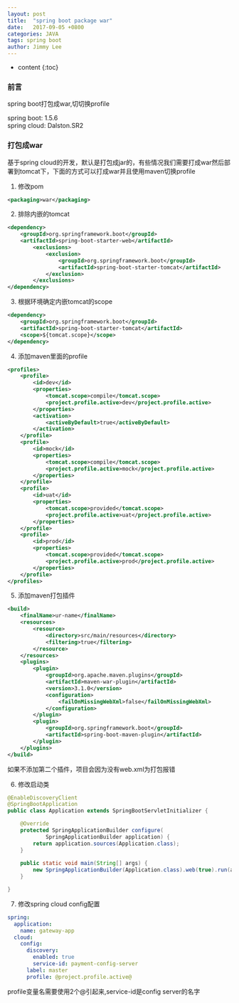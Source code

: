 ```yaml
---
layout: post
title:  "spring boot package war"
date:   2017-09-05 +0800
categories: JAVA
tags: spring boot
author: Jimmy Lee
---
```


* content
{:toc}

### 前言
spring boot打包成war,切切换profile
  
spring boot: 1.5.6  
spring cloud: Dalston.SR2 

### 打包成war  
基于spring cloud的开发，默认是打包成jar的，有些情况我们需要打成war然后部署到tomcat下，下面的方式可以打成war并且使用maven切换profile

1. 修改pom
```xml
<packaging>war</packaging>
```  

2. 排除内嵌的tomcat
```xml
<dependency>
	<groupId>org.springframework.boot</groupId>
	<artifactId>spring-boot-starter-web</artifactId>
		<exclusions>
			<exclusion>
				<groupId>org.springframework.boot</groupId>
				<artifactId>spring-boot-starter-tomcat</artifactId>
			</exclusion>
		</exclusions>
</dependency>
```

3. 根据环境确定内嵌tomcat的scope
```xml
<dependency>
	<groupId>org.springframework.boot</groupId>
	<artifactId>spring-boot-starter-tomcat</artifactId>
	<scope>${tomcat.scope}</scope>
</dependency>
```

4. 添加maven里面的profile
```xml
<profiles>
	<profile>
		<id>dev</id>
		<properties>
			<tomcat.scope>compile</tomcat.scope>
			<project.profile.active>dev</project.profile.active>
		</properties>
		<activation>
			<activeByDefault>true</activeByDefault>
		</activation>
	</profile>
	<profile>
		<id>mock</id>
		<properties>
			<tomcat.scope>compile</tomcat.scope>
			<project.profile.active>mock</project.profile.active>
		</properties>
	</profile>
	<profile>
		<id>uat</id>
		<properties>
			<tomcat.scope>provided</tomcat.scope>
			<project.profile.active>uat</project.profile.active>
		</properties>
	</profile>
	<profile>
		<id>prod</id>
		<properties>
			<tomcat.scope>provided</tomcat.scope>
			<project.profile.active>prod</project.profile.active>
		</properties>
	</profile>
</profiles>
```

5. 添加maven打包插件
```xml
<build>
	<finalName>ur-name</finalName>
	<resources>
		<resource>
			<directory>src/main/resources</directory>
			<filtering>true</filtering>
		</resource>
	</resources>
	<plugins>
		<plugin>
			<groupId>org.apache.maven.plugins</groupId>
			<artifactId>maven-war-plugin</artifactId>
			<version>3.1.0</version>
			<configuration>
				<failOnMissingWebXml>false</failOnMissingWebXml>
			</configuration>
		</plugin>
		<plugin>
			<groupId>org.springframework.boot</groupId>
			<artifactId>spring-boot-maven-plugin</artifactId>
		</plugin>
	</plugins>
</build>
```
如果不添加第二个插件，项目会因为没有web.xml为打包报错

6. 修改启动类
```java
@EnableDiscoveryClient
@SpringBootApplication
public class Application extends SpringBootServletInitializer {

	@Override
	protected SpringApplicationBuilder configure(
			SpringApplicationBuilder application) {
		return application.sources(Application.class);
	}
	
	public static void main(String[] args) {
		new SpringApplicationBuilder(Application.class).web(true).run(args);
	}

}
```

7. 修改spring cloud config配置
```yml
spring:
  application:
    name: gateway-app
  cloud:
    config:
      discovery:
        enabled: true
        service-id: payment-config-server
      label: master
      profile: @project.profile.active@
```
profile变量名需要使用2个@引起来,service-id是config server的名字

 
 
